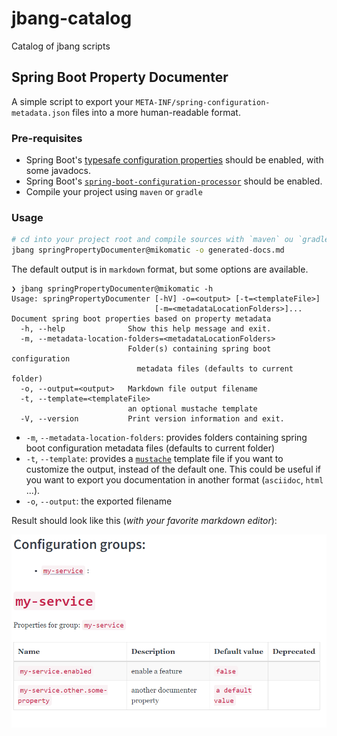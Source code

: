 # jbang-catalog

Catalog of jbang scripts

## Spring Boot Property Documenter

A simple script to export your `META-INF/spring-configuration-metadata.json` files into a more
human-readable format.

### Pre-requisites

- Spring Boot's [typesafe configuration properties](https://docs.spring.io/spring-boot/docs/current/reference/html/features.html#features.external-config.typesafe-configuration-properties) should be enabled, with some javadocs.
- Spring Boot's [`spring-boot-configuration-processor`](https://docs.spring.io/spring-boot/docs/current/reference/html/configuration-metadata.html#appendix.configuration-metadata.annotation-processor) should be enabled. 
- Compile your project using `maven` or `gradle`

### Usage

```bash cd intro
# cd into your project root and compile sources with `maven` ou `gradle`
jbang springPropertyDocumenter@mikomatic -o generated-docs.md
```

The default output is in `markdown` format, but some options are available.

```shell
❯ jbang springPropertyDocumenter@mikomatic -h        
Usage: springPropertyDocumenter [-hV] -o=<output> [-t=<templateFile>]
                                [-m=<metadataLocationFolders>]...
Document spring boot properties based on property metadata
  -h, --help              Show this help message and exit.
  -m, --metadata-location-folders=<metadataLocationFolders>
                          Folder(s) containing spring boot configuration
                            metadata files (defaults to current folder)
  -o, --output=<output>   Markdown file output filename
  -t, --template=<templateFile>
                          an optional mustache template
  -V, --version           Print version information and exit.
```

- `-m`, `--metadata-location-folders`: provides folders containing spring boot configuration
  metadata files (defaults to current folder)
- `-t`, `--template`: provides a [`mustache`](https://mustache.github.io/) template file if you want to customize
  the output, instead of the default one.
  This could be useful if you want to export you documentation in another format (`asciidoc`, `html` ...).
- `-o`, `--output`: the exported filename

Result should look like this (_with your favorite markdown editor_):

![spring propery documenter result](./images/spring-documenter-result.png)
